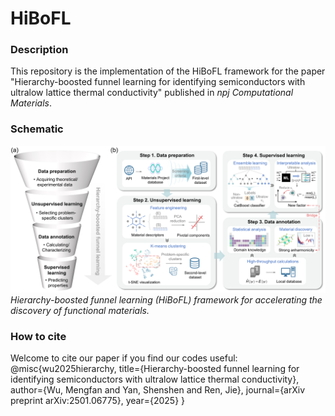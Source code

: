 # HiBoFL
### Description
This repository is the implementation of the HiBoFL framework for the paper "Hierarchy-boosted funnel learning for identifying semiconductors with ultralow lattice thermal conductivity" published in *npj Computational Materials*.

### Schematic
![image](https://github.com/mf-wu/HiBoFL/blob/main/figure/Fig1.png)
*Hierarchy-boosted funnel learning (HiBoFL) framework for accelerating the discovery of functional materials.*

### How to cite
Welcome to cite our paper if you find our codes useful:
@misc{wu2025hierarchy,
  title={Hierarchy-boosted funnel learning for identifying semiconductors with ultralow lattice thermal conductivity},
  author={Wu, Mengfan and Yan, Shenshen and Ren, Jie},
  journal={arXiv preprint arXiv:2501.06775},
  year={2025}
}
